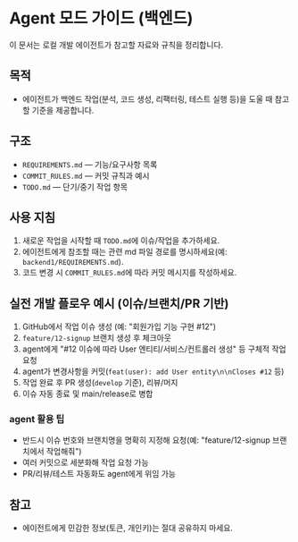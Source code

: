 # Agent 모드 가이드 (백엔드)

이 문서는 로컬 개발 에이전트가 참고할 자료와 규칙을 정리합니다.

## 목적
- 에이전트가 백엔드 작업(분석, 코드 생성, 리팩터링, 테스트 실행 등)을 도울 때 참고할 기준을 제공합니다.

## 구조
- `REQUIREMENTS.md` — 기능/요구사항 목록
- `COMMIT_RULES.md` — 커밋 규칙과 예시
- `TODO.md` — 단기/중기 작업 항목

## 사용 지침
1. 새로운 작업을 시작할 때 `TODO.md`에 이슈/작업을 추가하세요.
2. 에이전트에게 참조할 때는 관련 md 파일 경로를 명시하세요(예: `backend1/REQUIREMENTS.md`).
3. 코드 변경 시 `COMMIT_RULES.md`에 따라 커밋 메시지를 작성하세요.

## 실전 개발 플로우 예시 (이슈/브랜치/PR 기반)

1. GitHub에서 작업 이슈 생성 (예: "회원가입 기능 구현 #12")
2. `feature/12-signup` 브랜치 생성 후 체크아웃
3. agent에게 "#12 이슈에 따라 User 엔티티/서비스/컨트롤러 생성" 등 구체적 작업 요청
4. agent가 변경사항을 커밋(`feat(user): add User entity\n\nCloses #12` 등)
5. 작업 완료 후 PR 생성(`develop` 기준), 리뷰/머지
6. 이슈 자동 종료 및 main/release로 병합

### agent 활용 팁
- 반드시 이슈 번호와 브랜치명을 명확히 지정해 요청(예: "feature/12-signup 브랜치에서 작업해줘")
- 여러 커밋으로 세분화해 작업 요청 가능
- PR/리뷰/테스트 자동화도 agent에게 위임 가능

## 참고
- 에이전트에게 민감한 정보(토큰, 개인키)는 절대 공유하지 마세요.
